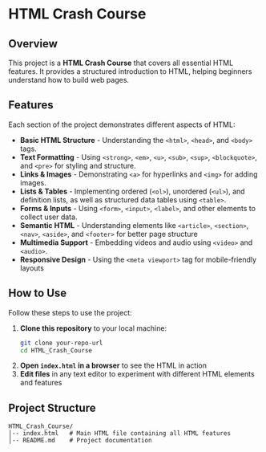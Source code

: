 # HTML Crash Course

## Overview
This project is a **HTML Crash Course** that covers all essential HTML features. It provides a structured introduction to HTML, helping beginners understand how to build web pages.

## Features
Each section of the project demonstrates different aspects of HTML:
- **Basic HTML Structure** - Understanding the `<html>`, `<head>`, and `<body>` tags.
- **Text Formatting** - Using `<strong>`, `<em>`, `<u>`, `<sub>`, `<sup>`, `<blockquote>`, and `<pre>` for styling and structure.
- **Links & Images** - Demonstrating `<a>` for hyperlinks and `<img>` for adding images.
- **Lists & Tables** - Implementing ordered (`<ol>`), unordered (`<ul>`), and definition lists, as well as structured data tables using `<table>`.
- **Forms & Inputs** - Using `<form>`, `<input>`, `<label>`, and other elements to collect user data.
- **Semantic HTML** - Understanding elements like `<article>`, `<section>`, `<nav>`, `<aside>`, and `<footer>` for better page structure
- **Multimedia Support** - Embedding videos and audio using `<video>` and `<audio>`.
- **Responsive Design** - Using the `<meta viewport>` tag for mobile-friendly layouts

## How to Use
Follow these steps to use the project:
1. **Clone this repository** to your local machine:
   ```sh
   git clone your-repo-url
   cd HTML_Crash_Course
   ```
2. **Open `index.html` in a browser** to see the HTML in action
3. **Edit files** in any text editor to experiment with different HTML elements and features

## Project Structure
```
HTML_Crash_Course/
│-- index.html   # Main HTML file containing all HTML features
│-- README.md    # Project documentation
```



